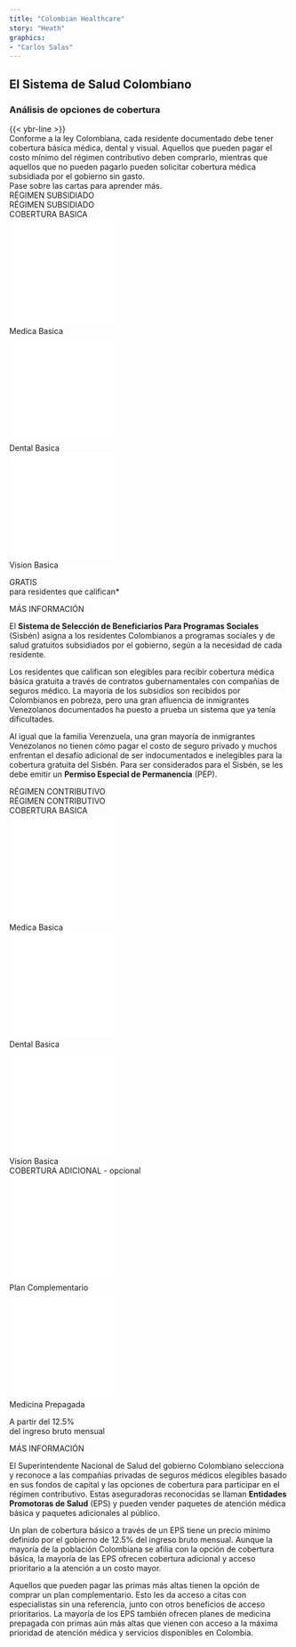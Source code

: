 ```yaml
---
title: "Colombian Healthcare"
story: "Heath"
graphics:
- "Carlos Salas"
---
```


<section class="interactive">
  <div class="interactive__health">
    <h2 class="interactive__title">El Sistema de Salud Colombiano</h2>
    <h3 class="interactive__subhead">Análisis de opciones de cobertura</h3>
    {{< ybr-line >}}
    <div class="interactive__intro">Conforme a la ley Colombiana, cada residente documentado debe tener cobertura básica médica, dental y visual. Aquellos que pueden pagar el costo mínimo del régimen contributivo deben comprarlo, mientras que aquellos que no pueden pagarlo pueden solicitar cobertura médica subsidiada por el gobierno sin gasto.</div>
    <div class="interactive__instructions">Pase sobre las cartas para aprender más.</div>
    <div class="health__cards flex">
      <div class="health__card flex-column" id="card1">
        <div class="card__title -red">RÉGIMEN SUBSIDIADO</div>
        <div class="card__title card__title--back -red-bkg card1-hidden">RÉGIMEN SUBSIDIADO</div>
        <div class="card__body flex-column" id="card1-body">
          <div class="card-front__middle -red-bkg flex">
            <div class="card__icon-group">
              <div class="card__subtitle">COBERTURA BASICA</div>
              <div class="card__icons flex">
                <div class="card__icon">
                  <img class="icon__svg" src="assets/basic-medical.svg" alt="basic-medical">
                  <div class="icon__title">Medica Basica</div>
                </div>
                <div class="card__icon">
                  <img class="icon__svg" src="assets/basic-dental.svg" alt="basic-dental">
                  <div class="icon__title">Dental Basica</div>
                </div>
                <div class="card__icon">
                  <img class="icon__svg" src="assets/basic-vision.svg" alt="basic-vision">
                  <div class="icon__title">Vision Basica</div>
                </div>
              </div>
            </div>
          </div>
          <div class="card-front__bottom flex-column">
            <p class="card__text"><span class="card__text-em -red">GRATIS</span><br />
            para residentes que califican*</p>
            <div class="card__button -red-bkg" id="card1-button">MÁS INFORMACIÓN</div>
          </div>
          <div class="card-back__body card1-hidden" id="card1-back">
            <p class="card__text">El <strong>Sistema de Selección de Beneficiarios Para Programas Sociales </strong>(Sisbén) asigna a los residentes Colombianos a programas sociales y de salud gratuitos subsidiados por el gobierno, según a la necesidad de cada residente.</p>
            <p class="card__text">Los residentes que califican son elegibles para recibir cobertura médica básica gratuita a través de contratos gubernamentales con compañías de seguros médico. La mayoría de los subsidios son recibidos por Colombianos en pobreza, pero una gran afluencia de inmigrantes Venezolanos documentados ha puesto a prueba un sistema que ya tenía dificultades.</p>
            <p class="card__text">Al igual que la familia Verenzuela, una gran mayoría de inmigrantes Venezolanos no tienen cómo pagar el costo de seguro privado y muchos enfrentan el desafío adicional de ser indocumentados e inelegibles para la cobertura gratuita del Sisbén. Para ser considerados para el Sisbén, se les debe emitir un <strong>Permiso Especial de Permanencia</strong> (PEP).</p>
          </div>
        </div>
      </div>
      <div class="health__card flex-column" id="card2">
        <div class="card__title -blue">RÉGIMEN CONTRIBUTIVO</div>
        <div class="card__title card__title--back -blue-bkg card2-hidden">RÉGIMEN CONTRIBUTIVO</div>
        <div class="card__body flex-column" id="card2-body">
          <div class="card-front__middle -blue-bkg flex">
            <div class="card__icon-group">
              <div class="card__subtitle">COBERTURA BASICA</div>
              <div class="card__icons flex">
                <div class="card__icon">
                  <img class="icon__svg" src="assets/basic-medical.svg" alt="basic-medical">
                  <div class="icon__title">Medica Basica</div>
                </div>
                <div class="card__icon">
                  <img class="icon__svg" src="assets/basic-dental.svg" alt="basic-dental">
                  <div class="icon__title">Dental Basica</div>
                </div>
                <div class="card__icon">
                  <img class="icon__svg" src="assets/basic-vision.svg" alt="basic-vision">
                  <div class="icon__title">Vision Basica</div>
                </div>
              </div>
            </div>
            <div class="card__icon-group">
              <div class="card__subtitle">COBERTURA ADICIONAL
                <span class="card__subtitle-em">- opcional</span>
              </div>
              <div class="card__icons flex">
                <div class="card__icon">
                  <img class="icon__svg" src="assets/complementary-plan.svg" alt="complementary-plan">
                  <div class="icon__title">Plan Complementario</div>
                </div>
                <div class="card__icon">
                  <img class="icon__svg" src="assets/prepaid-medicine.svg" alt="prepaid-medicine">
                  <div class="icon__title">Medicina Prepagada</div>
                </div>
              </div>
            </div>
          </div>
          <div class="card-front__bottom flex-column">
            <p class="card__text">A partir del 
            <span class="card__text-em -blue">12.5%</span><br />
            del ingreso bruto mensual</p>
            <div class="card__button -blue-bkg" id="card2-button">MÁS INFORMACIÓN</div>
          </div>
          <div class="card-back__body card2-hidden" id="card2-back">
            <p class="card__text">El Superintendente Nacional de Salud del gobierno Colombiano selecciona y reconoce a las compañías privadas de seguros médicos elegibles basado en sus fondos de capital y las opciones de cobertura para participar en el régimen contributivo. Estas aseguradoras reconocidas se llaman <strong>Entidades Promotoras de Salud</strong> (EPS) y pueden vender paquetes de atención médica básica y paquetes adicionales al público.</p>
            <p class="card__text">Un plan de cobertura básico a través de un EPS tiene un precio mínimo definido por el gobierno de 12.5% ​​del ingreso bruto mensual. Aunque la mayoría de la población Colombiana se afilia con la opción de cobertura básica, la mayoría de las EPS ofrecen cobertura adicional y acceso prioritario a la atención a un costo mayor.</p>
            <p class="card__text">Aquellos que pueden pagar las primas más altas tienen la opción de comprar un plan complementario. Esto les da acceso a citas con especialistas sin una referencia, junto con otros beneficios de acceso prioritarios. La mayoría de los EPS también ofrecen planes de medicina prepagada con primas aún más altas que vienen con acceso a la máxima prioridad de atención médica y servicios disponibles en Colombia.</p>
          </div>
        </div>
      </div>
      <div class="background-blur"></div>
    </div>
  </div>
</section>
